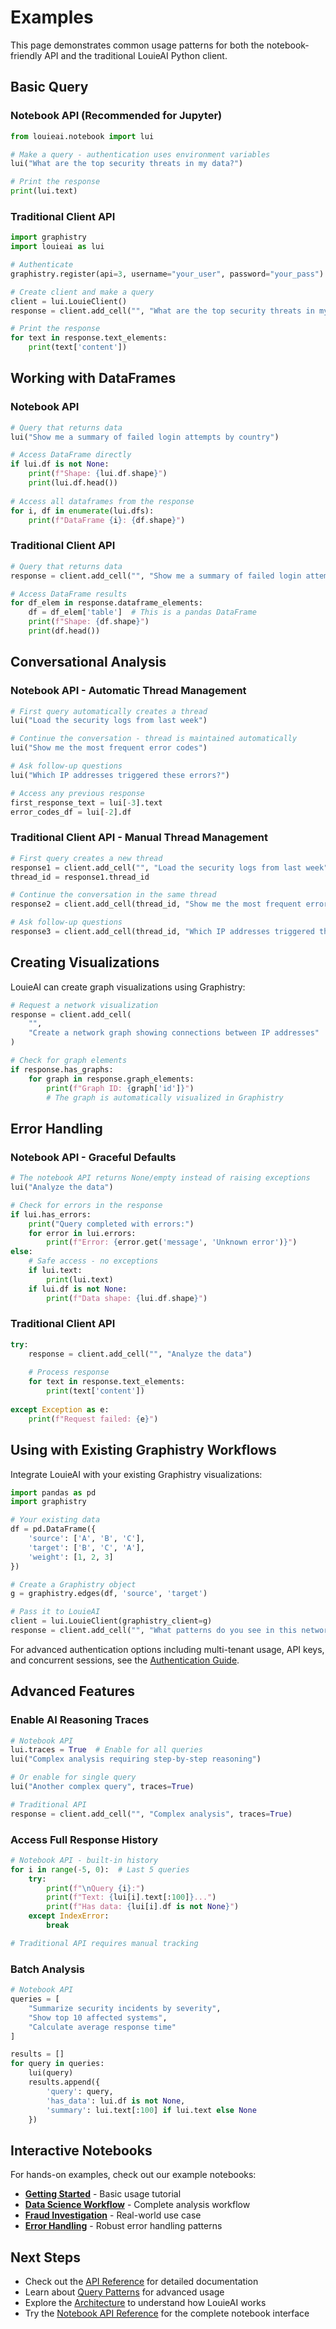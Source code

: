 # Examples

This page demonstrates common usage patterns for both the notebook-friendly API and the traditional LouieAI Python client.

## Basic Query

### Notebook API (Recommended for Jupyter)

```python
from louieai.notebook import lui

# Make a query - authentication uses environment variables
lui("What are the top security threats in my data?")

# Print the response
print(lui.text)
```

### Traditional Client API

```python
import graphistry
import louieai as lui

# Authenticate
graphistry.register(api=3, username="your_user", password="your_pass")

# Create client and make a query
client = lui.LouieClient()
response = client.add_cell("", "What are the top security threats in my data?")

# Print the response
for text in response.text_elements:
    print(text['content'])
```

## Working with DataFrames

### Notebook API

```python
# Query that returns data
lui("Show me a summary of failed login attempts by country")

# Access DataFrame directly
if lui.df is not None:
    print(f"Shape: {lui.df.shape}")
    print(lui.df.head())
    
# Access all dataframes from the response
for i, df in enumerate(lui.dfs):
    print(f"DataFrame {i}: {df.shape}")
```

### Traditional Client API

```python
# Query that returns data
response = client.add_cell("", "Show me a summary of failed login attempts by country")

# Access DataFrame results
for df_elem in response.dataframe_elements:
    df = df_elem['table']  # This is a pandas DataFrame
    print(f"Shape: {df.shape}")
    print(df.head())
```

## Conversational Analysis

### Notebook API - Automatic Thread Management

```python
# First query automatically creates a thread
lui("Load the security logs from last week")

# Continue the conversation - thread is maintained automatically
lui("Show me the most frequent error codes")

# Ask follow-up questions
lui("Which IP addresses triggered these errors?")

# Access any previous response
first_response_text = lui[-3].text
error_codes_df = lui[-2].df
```

### Traditional Client API - Manual Thread Management

```python
# First query creates a new thread
response1 = client.add_cell("", "Load the security logs from last week")
thread_id = response1.thread_id

# Continue the conversation in the same thread
response2 = client.add_cell(thread_id, "Show me the most frequent error codes")

# Ask follow-up questions
response3 = client.add_cell(thread_id, "Which IP addresses triggered these errors?")
```

## Creating Visualizations

LouieAI can create graph visualizations using Graphistry:

```python
# Request a network visualization
response = client.add_cell(
    "", 
    "Create a network graph showing connections between IP addresses"
)

# Check for graph elements
if response.has_graphs:
    for graph in response.graph_elements:
        print(f"Graph ID: {graph['id']}")
        # The graph is automatically visualized in Graphistry
```

## Error Handling

### Notebook API - Graceful Defaults

```python
# The notebook API returns None/empty instead of raising exceptions
lui("Analyze the data")

# Check for errors in the response
if lui.has_errors:
    print("Query completed with errors:")
    for error in lui.errors:
        print(f"Error: {error.get('message', 'Unknown error')}")
else:
    # Safe access - no exceptions
    if lui.text:
        print(lui.text)
    if lui.df is not None:
        print(f"Data shape: {lui.df.shape}")
```

### Traditional Client API

```python
try:
    response = client.add_cell("", "Analyze the data")
    
    # Process response
    for text in response.text_elements:
        print(text['content'])
            
except Exception as e:
    print(f"Request failed: {e}")
```

## Using with Existing Graphistry Workflows

Integrate LouieAI with your existing Graphistry visualizations:

```python
import pandas as pd
import graphistry

# Your existing data
df = pd.DataFrame({
    'source': ['A', 'B', 'C'],
    'target': ['B', 'C', 'A'],
    'weight': [1, 2, 3]
})

# Create a Graphistry object
g = graphistry.edges(df, 'source', 'target')

# Pass it to LouieAI
client = lui.LouieClient(graphistry_client=g)
response = client.add_cell("", "What patterns do you see in this network?")
```

For advanced authentication options including multi-tenant usage, API keys, and concurrent sessions, see the [Authentication Guide](authentication.md).

## Advanced Features

### Enable AI Reasoning Traces

```python
# Notebook API
lui.traces = True  # Enable for all queries
lui("Complex analysis requiring step-by-step reasoning")

# Or enable for single query
lui("Another complex query", traces=True)

# Traditional API
response = client.add_cell("", "Complex analysis", traces=True)
```

### Access Full Response History

```python
# Notebook API - built-in history
for i in range(-5, 0):  # Last 5 queries
    try:
        print(f"\nQuery {i}:")
        print(f"Text: {lui[i].text[:100]}...")
        print(f"Has data: {lui[i].df is not None}")
    except IndexError:
        break

# Traditional API requires manual tracking
```

### Batch Analysis

```python
# Notebook API
queries = [
    "Summarize security incidents by severity",
    "Show top 10 affected systems",
    "Calculate average response time"
]

results = []
for query in queries:
    lui(query)
    results.append({
        'query': query,
        'has_data': lui.df is not None,
        'summary': lui.text[:100] if lui.text else None
    })
```

## Interactive Notebooks

For hands-on examples, check out our example notebooks:

- **[Getting Started](../notebooks/01-getting-started.ipynb)** - Basic usage tutorial
- **[Data Science Workflow](../notebooks/02-data-science-workflow.ipynb)** - Complete analysis workflow
- **[Fraud Investigation](../notebooks/03-fraud-investigation.ipynb)** - Real-world use case
- **[Error Handling](../notebooks/04-error-handling.ipynb)** - Robust error handling patterns

## Next Steps

- Check out the [API Reference](../api/index.md) for detailed documentation
- Learn about [Query Patterns](query-patterns.md) for advanced usage
- Explore the [Architecture](../developer/architecture.md) to understand how LouieAI works
- Try the [Notebook API Reference](../api/notebook.md) for the complete notebook interface
